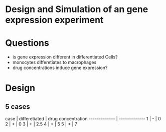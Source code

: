 Design and Simulation of an gene expression experiment
======================================================

# Questions
- is gene expression different in differentiated Cells?
- monocytes differetiates to macrophages
- drug concentrations induce gene expression?

# Design

## 5 cases
case | differetiated  | drug concentration
------------- | -------------
1 | - | 0
2  | + | 0
3 | + | 2.5
4 | + | 5
5 | + | 7

